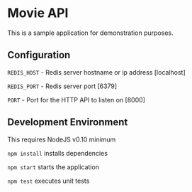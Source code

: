 # Movie API
This is a sample application for demonstration purposes.

## Configuration

`REDIS_HOST` - Redis server hostname or ip address [localhost]

`REDIS_PORT` - Redis server port [6379]

`PORT` - Port for the HTTP API to listen on [8000]

## Development Environment

This requires NodeJS v0.10 minimum

`npm install` installs dependencies

`npm start` starts the application

`npm test` executes unit tests
